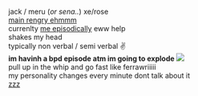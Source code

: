 jack / meru (*or sena..*) xe/rose  
[main rengry ehmmm](https://rentry.org/scenario_liar)  
currenlty [me episodically](https://ensemble-stars.fandom.com/wiki/Izumi_Sena) eww help  
shakes my head  
typically non verbal / semi verbal ✌  
**im havinh a bpd episode atm im going to explode** ![](https://cdn.discordapp.com/attachments/729124835296280689/1087785064059916319/image.png)  
pull up in the whip and go fast like ferrawriiiii  
my personality changes every minute dont talk about it  
[zzz](https://youtu.be/xCvIkYfgqDQ)
